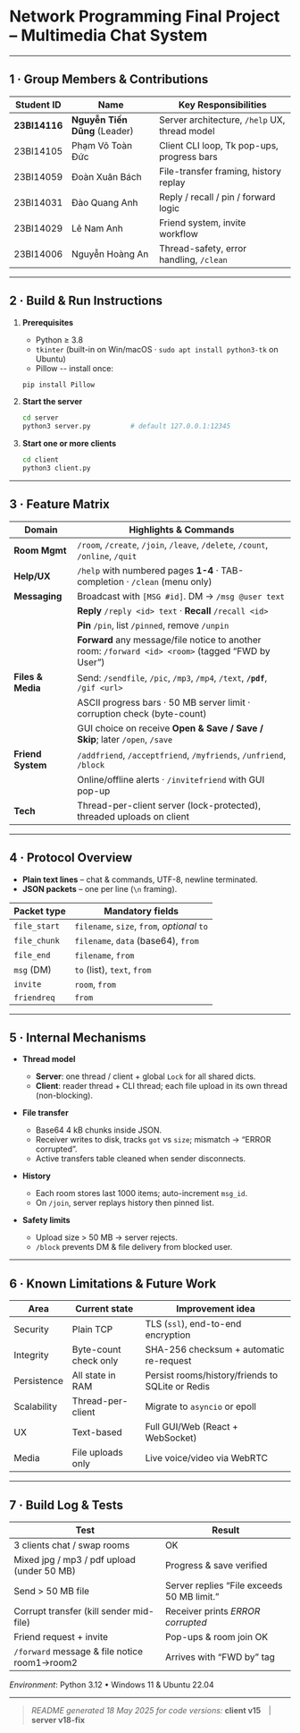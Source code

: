 # Network Programming Final Project – **Multimedia Chat System**

---

## 1 · Group Members & Contributions

| Student ID    | Name                          | Key Responsibilities                          |
| ------------- | ----------------------------- | --------------------------------------------- |
| **23BI14116** | **Nguyễn Tiến Dũng** (Leader) | Server architecture, `/help` UX, thread model |
| 23BI14105     | Phạm Võ Toàn Đức              | Client CLI loop, Tk pop-ups, progress bars    |
| 23BI14059     | Đoàn Xuân Bách                | File-transfer framing, history replay         |
| 23BI14031     | Đào Quang Anh                 | Reply / recall / pin / forward logic          |
| 23BI14029     | Lê Nam Anh                    | Friend system, invite workflow                |
| 23BI14006     | Nguyễn Hoàng An               | Thread-safety, error handling, `/clean`       |

---

## 2 · Build & Run Instructions

1. **Prerequisites**

   * Python ≥ 3.8
   * `tkinter` (built-in on Win/macOS · `sudo apt install python3-tk` on Ubuntu)
   * Pillow  -- install once:

   ```bash
   pip install Pillow
   ```

2. **Start the server**

   ```bash
   cd server
   python3 server.py          # default 127.0.0.1:12345
   ```

3. **Start one or more clients**

   ```bash
   cd client
   python3 client.py
   ```

---

## 3 · Feature Matrix

| Domain            | Highlights & Commands                                                                              |
| ----------------- | -------------------------------------------------------------------------------------------------- |
| **Room Mgmt**     | `/room`, `/create`, `/join`, `/leave`, `/delete`, `/count`, `/online`, `/quit`                     |
| **Help/UX**       | `/help` with numbered pages **1-4** · TAB-completion · `/clean` (menu only)                        |
| **Messaging**     | Broadcast with `[MSG #id]`.   DM → `/msg @user text`                                               |
|                   | **Reply** `/reply <id> text` · **Recall** `/recall <id>`                                           |
|                   | **Pin** `/pin`, list `/pinned`, remove `/unpin`                                                    |
|                   | **Forward** any message/file notice to another room: `/forward <id> <room>` (tagged “FWD by User”) |
| **Files & Media** | Send: `/sendfile`, `/pic`, `/mp3`, `/mp4`, `/text`, **`/pdf`**, `/gif <url>`                       |
|                   | ASCII progress bars · 50 MB server limit · corruption check (byte-count)                           |
|                   | GUI choice on receive **Open & Save / Save / Skip**; later `/open`, `/save`                        |
| **Friend System** | `/addfriend`, `/acceptfriend`, `/myfriends`, `/unfriend`, `/block`                                 |
|                   | Online/offline alerts · `/invitefriend` with GUI pop-up                                            |
| **Tech**          | Thread-per-client server (lock-protected), threaded uploads on client                              |

---

## 4 · Protocol Overview

* **Plain text lines** – chat & commands, UTF-8, newline terminated.
* **JSON packets** – one per line (`\n` framing).

| Packet type  | Mandatory fields                            |
| ------------ | ------------------------------------------- |
| `file_start` | `filename`, `size`, `from`, *optional* `to` |
| `file_chunk` | `filename`, `data` (base64), `from`         |
| `file_end`   | `filename`, `from`                          |
| `msg` (DM)   | `to` (list), `text`, `from`                 |
| `invite`     | `room`, `from`                              |
| `friendreq`  | `from`                                      |

---

## 5 · Internal Mechanisms

* **Thread model**

  * **Server**: one thread / client + global `Lock` for all shared dicts.
  * **Client**: reader thread + CLI thread; each file upload in its own thread (non-blocking).

* **File transfer**

  * Base64 4 kB chunks inside JSON.
  * Receiver writes to disk, tracks `got` vs `size`; mismatch → “ERROR corrupted”.
  * Active transfers table cleaned when sender disconnects.

* **History**

  * Each room stores last 1000 items; auto-increment `msg_id`.
  * On `/join`, server replays history then pinned list.

* **Safety limits**

  * Upload size > 50 MB → server rejects.
  * `/block` prevents DM & file delivery from blocked user.

---

## 6 · Known Limitations & Future Work

| Area        | Current state         | Improvement idea                                 |
| ----------- | --------------------- | ------------------------------------------------ |
| Security    | Plain TCP             | TLS (`ssl`), end-to-end encryption               |
| Integrity   | Byte-count check only | SHA-256 checksum + automatic re-request          |
| Persistence | All state in RAM      | Persist rooms/history/friends to SQLite or Redis |
| Scalability | Thread-per-client     | Migrate to `asyncio` or epoll                    |
| UX          | Text-based            | Full GUI/Web (React + WebSocket)                 |
| Media       | File uploads only     | Live voice/video via WebRTC                      |

---

## 7 · Build Log & Tests

| Test                                         | Result                                     |
| -------------------------------------------- | ------------------------------------------ |
| 3 clients chat / swap rooms                  | OK                                         |
| Mixed jpg / mp3 / pdf upload (under 50 MB)   | Progress & save verified                   |
| Send > 50 MB file                            | Server replies “File exceeds 50 MB limit.” |
| Corrupt transfer (kill sender mid-file)      | Receiver prints *ERROR corrupted*          |
| Friend request + invite                      | Pop-ups & room join OK                     |
| `/forward` message & file notice room1→room2 | Arrives with “FWD by” tag                  |

*Environment*: Python 3.12 • Windows 11 & Ubuntu 22.04

---

> *README generated 18 May 2025 for code versions:*
> **client v15** | **server v18-fix**
